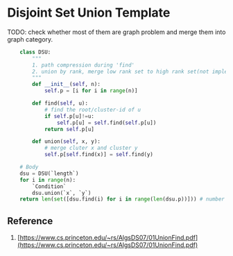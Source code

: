 # Disjoint Set Union Template

TODO: check whether most of them are graph problem and merge them into graph category.

``` py
    class DSU:
        """
        1. path compression during 'find'
        2. union by rank, merge low rank set to high rank set(not implement in template)
        """
        def __init__(self, n):
            self.p = [i for i in range(n)]

        def find(self, u):
            # find the root/cluster-id of u
            if self.p[u]!=u:
                self.p[u] = self.find(self.p[u])
            return self.p[u]

        def union(self, x, y):
            # merge cluter x and cluster y
            self.p[self.find(x)] = self.find(y)

    # Body
    dsu = DSU(`length`)
    for i in range(n):
        `Condition`
        dsu.union(`x`, `y`)
    return len(set([dsu.find(i) for i in range(len(dsu.p))])) # number of connected component
```

## Reference

1. [https://www.cs.princeton.edu/~rs/AlgsDS07/01UnionFind.pdf](https://www.cs.princeton.edu/~rs/AlgsDS07/01UnionFind.pdf)
